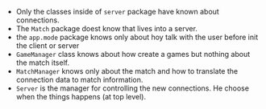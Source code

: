 - Only the classes inside of `server` package have known about connections.
- The `Match` package doest know that lives into a server.
- the `app.mode` package knows only about hoy talk with the user before init the client or server
- `GameManager` class knows about how create a games but nothing about the match itself.
- `MatchManager` knows only about the match and how to translate the connection data to match information.
- `Server` is the manager for controlling the new connections. He choose when the things happens (at top level).
